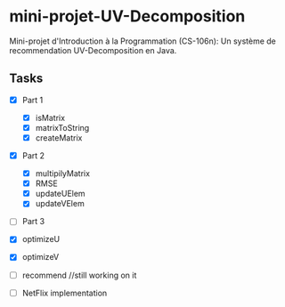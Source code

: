 mini-projet-UV-Decomposition
============================

Mini-projet d'Introduction à la Programmation (CS-106n): Un système de recommendation UV-Decomposition en Java.


## Tasks

- [X] Part 1

  - [X] isMatrix
  - [X] matrixToString
  - [X] createMatrix

- [X] Part 2

  - [X] multipilyMatrix
  - [X] RMSE
  - [X] updateUElem
  - [X] updateVElem

- [ ] Part 3

 - [X] optimizeU 
 - [X] optimizeV 
 - [ ] recommend //still working on it

- [ ] NetFlix implementation
